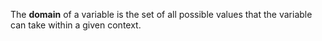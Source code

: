 The **domain** of a variable is the set of all possible values that the variable can take within a given context.